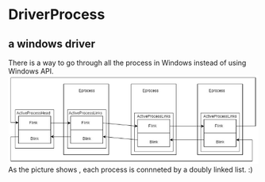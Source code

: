 # DriverProcess
## a windows driver 
   There is a way to go through all the process in Windows instead of using Windows API. 
![image](https://github.com/crud-go/DriverProcess/blob/master/windows%20Eprocess.jpg)
As the picture shows , each process is connneted by  a doubly linked list. :)
